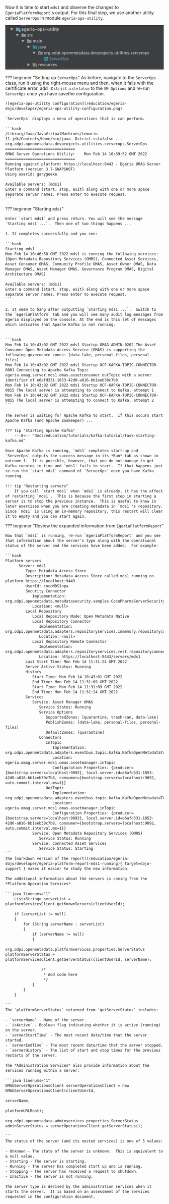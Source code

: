 <!-- SPDX-License-Identifier: CC-BY-4.0 -->
<!-- Copyright Contributors to the Egeria project. -->


Now it is time to start `mds1` and observe the changes to `EgeriaPlatformReport`'s output.  For this final step, we use another utility called `ServerOps` in module `egeria-ops-utility`.  

![egeria-ops-utility module](/education/egeria-dojo/developer/egeria-ops-utility-module.png)

??? beginner "Setting up `ServerOps`"
    As before, navigate to the `ServerOps` class, run it using the right-mouse menu and then, when it fails with the certificate error, add `-Dstrict.ssl=false` to the `VM Options` and re-run `ServerOps` once you have savethe configuration.
    
    ![egeria-ops-utility configuration](/education/egeria-dojo/developer/egeria-ops-utility-configuration.png)
    
    `ServerOps` displays a menu of operations that is can perform.
    
    ```bash
    /Library/Java/JavaVirtualMachines/temurin-11.jdk/Contents/Home/bin/java -Dstrict.ssl=false ... org.odpi.openmetadata.devprojects.utilities.serverops.ServerOps
    ===============================
    OMAG Server Operations Utility:    Mon Feb 14 10:39:52 GMT 2022
    ===============================
    Running against platform: https://localhost:9443 - Egeria OMAG Server Platform (version 3.7-SNAPSHOT)
    Using userId: garygeeke
    
    Available servers: [mds1]
    Enter a command {start, stop, exit} along with one or more space separate server names. Press enter to execute request.
    ```

??? beginner "Starting `mds1`"

    Enter `start mds1` and press return. You will see the message `Starting mds1 ...`.  Then one of two things happens ...
    
    1. It completes successfully and you see:
    
    ```bash
    Starting mds1 ...
    Mon Feb 14 10:46:58 GMT 2022 mds1 is running the following services: [Open Metadata Repository Services (OMRS), Connected Asset Services, Asset Consumer OMAS, Community Profile OMAS, Asset Owner OMAS, Data Manager OMAS, Asset Manager OMAS, Governance Program OMAS, Digital Architecture OMAS]
                
    Available servers: [mds1]
    Enter a command {start, stop, exit} along with one or more space separate server names. Press enter to execute request.
    ```
    
    2. It seem to hang after outputting `Starting mds1 ...`.  Switch to the `EgeriaPlatform` tab and you will see many audit log messages from Egeria displayed on the console. At the end is this set of messages which indicates that Apache Kafka is not running.
    
    
    ```bash
    Mon Feb 14 10:43:02 GMT 2022 mds1 Startup OMAG-ADMIN-0202 The Asset Consumer Open Metadata Access Service (OMAS) is supporting the following governance zones: [data-lake, personal-files, personal-files]
    Mon Feb 14 10:43:02 GMT 2022 mds1 Startup OCF-KAFKA-TOPIC-CONNECTOR-0001 Connecting to Apache Kafka Topic egeria.omag.server.mds1.omas.assetconsumer.outTopic with a server identifier of e6afd331-1853-42d0-a816-bb1eeb30c7b8
    Mon Feb 14 10:43:02 GMT 2022 mds1 Startup OCF-KAFKA-TOPIC-CONNECTOR-0015 The local server is attempting to connect to Kafka, attempt 1
    Mon Feb 14 10:44:02 GMT 2022 mds1 Startup OCF-KAFKA-TOPIC-CONNECTOR-0015 The local server is attempting to connect to Kafka, attempt 2
    ```
    
    The server is waiting for Apache Kafka to start.  If this occurs start Apache Kafka (and Apache Zookeeper) ...
    
    ??? tip "Starting Apache Kafka"
        ---8<-- "docs/education/tutorials/kafka-tutorial/task-starting-kafka.md"
    
    Once Apache Kafka is running, `mds1` completes start-up and `ServerOps` outputs the success message in its *Run* tab as shown in outcome 1.  It is possible, however, that you do not manage to get Kafka running in time and `mds1` fails to start.  If that happens just re-run the `start mds1` command of `ServerOps` once you have Kafka running.  
    
    !!! tip "Restarting servers"
        If you call `start mds1` when `mds1` is already, it has the effect of restarting `mds1`.  This is because the first step in starting a server is to stop the previous instance.  This is useful to know in later exercises when you are creating metadata in `mds1`'s repository.  Since `mds1` is using an in-memory repository, this restart will clear it to empty and you can start again.

??? beginner "Review the expanded information from `EgeriaPlatformReport`"
 
    Now that `mds1` is running, re-run `EgeriaPlatformReport` and you see that information about the server's type along with the operational status of the server and the services have been added.  For example:
    
    ```bash
    Platform servers
          Server: mds1
             Type: Metadata Access Store
             Description: Metadata Access Store called mds1 running on platform https://localhost:9443
             UserId: cocoMDS1npa
             Security Connector
                Implementation: org.odpi.openmetadata.metadatasecurity.samples.CocoPharmaServerSecurityProvider
                Location: <null>
             Local Repository
                Local Repository Mode: Open Metadata Native
                Local Repository Connector
                   Implementation: org.odpi.openmetadata.adapters.repositoryservices.inmemory.repositoryconnector.InMemoryOMRSRepositoryConnectorProvider
                   Location: <null>
                Local Repository Remote Connector
                   Implementation: org.odpi.openmetadata.adapters.repositoryservices.rest.repositoryconnector.OMRSRESTRepositoryConnectorProvider
                   Location: https://localhost:9443/servers/mds1
             Last Start Time: Mon Feb 14 11:31:24 GMT 2022
             Server Active Status: Running
             History
                Start Time: Mon Feb 14 10:43:01 GMT 2022
                End Time: Mon Feb 14 11:31:09 GMT 2022
                Start Time: Mon Feb 14 11:31:09 GMT 2022
                End Time: Mon Feb 14 11:31:24 GMT 2022
             Services
                Service: Asset Manager OMAS
                   Service Status: Running
                   Service Options
                      SupportedZones: [quarantine, trash-can, data-lake]
                      PublishZones: [data-lake, personal-files, personal-files]
                      DefaultZones: [quarantine]
                   Connectors
                      InTopic
                         Implementation: org.odpi.openmetadata.adapters.eventbus.topic.kafka.KafkaOpenMetadataTopicProvider
                         Location: egeria.omag.server.mds1.omas.assetmanager.inTopic
                         Configuration Properties: {producer={bootstrap.servers=localhost:9092}, local.server.id=e6afd331-1853-42d0-a816-bb1eeb30c7b8, consumer={bootstrap.servers=localhost:9092, auto.commit.interval.ms=1}}
                      OutTopic
                         Implementation: org.odpi.openmetadata.adapters.eventbus.topic.kafka.KafkaOpenMetadataTopicProvider
                         Location: egeria.omag.server.mds1.omas.assetmanager.inTopic
                         Configuration Properties: {producer={bootstrap.servers=localhost:9092}, local.server.id=e6afd331-1853-42d0-a816-bb1eeb30c7b8, consumer={bootstrap.servers=localhost:9092, auto.commit.interval.ms=1}}
                Service: Open Metadata Repository Services (OMRS)
                   Service Status: Running
                Service: Connected Asset Services
                   Service Status: Starting
    ```
    The [markdown version of the report](/education/egeria-dojo/developer/egeria-platform-report-mds1-running){ target=dojo-support } makes it easier to study the new information.
    
    The additional information about the servers is coming from the *Platform Operation Services* 
    
    ```java linenums="1"
        List<String> serverList = platformServicesClient.getKnownServers(clientUserId);
    
        if (serverList != null)
        {
            for (String serverName : serverList)
            {
                if (serverName != null)
                {
                    org.odpi.openmetadata.platformservices.properties.ServerStatus platformServerStatus = platformServicesClient.getServerStatus(clientUserId, serverName);
                    
                    /*
                     * Add code here
                     */
                }
            }
        }
    
    ```
    The `platformServerStatus` returned from `getServerStatus` includes:
    
    - `serverName` - Name of the server.
    - `isActive` - Boolean flag indicating whether it is active (running) on the server.
    - `serverStartTime` - The most recent date/time that the server started.
    - `serverEndTime` - The most recent date/time that the server stopped.
    - `serverHistory` - The list of start and stop times for the previous restarts of the server.
    
    The *Administration Services* also provide information about the services running within a server.
    
    ```java linenums="1"
    OMAGServerOperationsClient serverOperationsClient = new OMAGServerOperationsClient(clientUserId,
                                                                                       serverName,
                                                                                       platformURLRoot);
    
    org.odpi.openmetadata.adminservices.properties.ServerStatus adminServerStatus = serverOperationsClient.getServerStatus();
    
    ```
    The status of the server (and its nested services) is one of 5 values:
    
    - Unknown - The state of the server is unknown.  This is equivalent to a null value.
    - Starting - The server is starting.
    - Running - The server has completed start up and is running.
    - Stopping - The server has received a request to shutdown.
    - Inactive - The server is not running.
    
    The server type is derived by the administration services when it starts the server.  It is based on an assessment of the services requested in the configuration document.
    